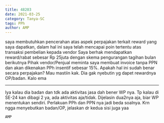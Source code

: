 ```yaml
---
title: 48203
date: 2021-03-25
category: Tanya-SC
tags: PPh
author: AMP
---
```


saya membutuhkan pencerahan atas aspek perpajakan terkait reward yang saya dapatkan, dalam hal ini saya telah mencapai poin tertentu atas transaksi pembelian kepada vendor Saya berhak mendapatkan reward/rabat sebesar Rp 25juta dengan skema pengurangan tagihan bulan berikutnya Pihak vendor/Penjual meminta saya membuat invoice tanpa PPN dan akan dikenakan PPh insentif sebesar 15%. Apakah hal ini sudah benar secara perpajakan? Mau mastiin kak. Dia gak nyebutin yg dapet rewardnya OP/badan. Kalo ema

---

Iya kalau dia badan dan tdk ada aktivitas jasa dah bener WP nya. Tp kalau di SE-24 kan dibagi 2 ya, ada aktivitas aja/tidak. Dijelasin dua2nya aja, biar WP menentukan sendiri. Perlakuan PPh dan PPN nya jadi beda soalnya. Krn ngga menyebutkan badan/OP, jelaskan dr kedua sisi juga yaa

`AMP`
